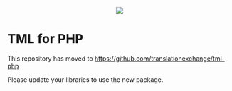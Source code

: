 <p align="center">
  <img src="https://raw.github.com/tr8n/tr8n/master/doc/screenshots/tr8nlogo.png">
</p>

TML for PHP
==================

This repository has moved to https://github.com/translationexchange/tml-php

Please update your libraries to use the new package.
